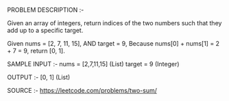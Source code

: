 PROBLEM DESCRIPTION :-

Given an array of integers, return indices of the two numbers such that they add up to a specific target.

Given nums = [2, 7, 11, 15], AND  target = 9,
Because nums[0] + nums[1] = 2 + 7 = 9, return [0, 1].

SAMPLE INPUT :- 
nums = [2,7,11,15] (List)
target = 9 (Integer)

OUTPUT :- 
[0, 1] (List)


SOURCE :- https://leetcode.com/problems/two-sum/
